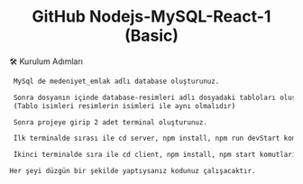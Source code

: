 <h1 align="center">
  GitHub Nodejs-MySQL-React-1 (Basic)
</h1>
🛠️ Kurulum Adımları

```bash
 MySql de medeniyet_emlak adlı database oluşturunuz.
```
```bash
 Sonra dosyanın içinde database-resimleri adlı dosyadaki tabloları oluşturunuz.
 (Tablo isimleri resimlerin isimleri ile aynı olmalıdır) 
```
```bash
 Sonra projeye girip 2 adet terminal oluşturunuz.
```

```bash
 İlk terminalde sırası ile cd server, npm install, npm run devStart komutlarını yazınız.
```

```bash
 İkinci terminalde sıra ile cd client, npm install, npm start komutlarını yazınız.
```

```bash
Her şeyi düzgün bir şekilde yaptıysanız kodunuz çalışacaktır.
```
